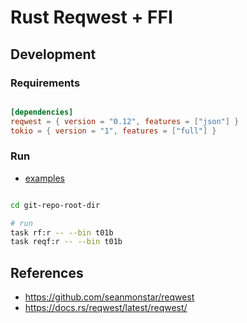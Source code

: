 # Rust Reqwest + FFI


## Development

### Requirements

```toml

[dependencies]
reqwest = { version = "0.12", features = ["json"] }
tokio = { version = "1", features = ["full"] }

```


### Run

- [examples](./examples/)


```bash

cd git-repo-root-dir

# run
task rf:r -- --bin t01b
task reqf:r -- --bin t01b

```


## References

- https://github.com/seanmonstar/reqwest
- https://docs.rs/reqwest/latest/reqwest/